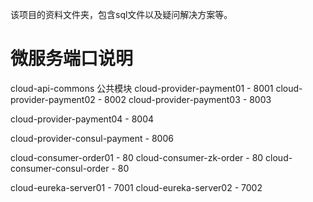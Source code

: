 该项目的资料文件夹，包含sql文件以及疑问解决方案等。

# 微服务端口说明
cloud-api-commons 公共模块
cloud-provider-payment01 - 8001
cloud-provider-payment02 - 8002
cloud-provider-payment03 - 8003

cloud-provider-payment04 - 8004

cloud-provider-consul-payment - 8006

cloud-consumer-order01 - 80
cloud-consumer-zk-order - 80
cloud-consumer-consul-order - 80

cloud-eureka-server01 - 7001
cloud-eureka-server02 - 7002
